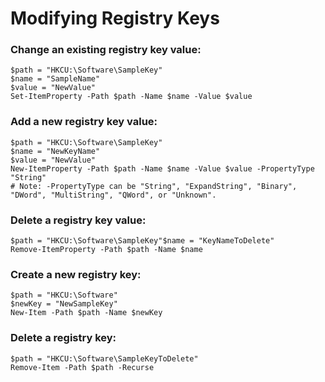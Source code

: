 # Modifying Registry Keys

### Change an existing registry key value:
```
$path = "HKCU:\Software\SampleKey"
$name = "SampleName"
$value = "NewValue"
Set-ItemProperty -Path $path -Name $name -Value $value
```

### Add a new registry key value:
```
$path = "HKCU:\Software\SampleKey"
$name = "NewKeyName"
$value = "NewValue"
New-ItemProperty -Path $path -Name $name -Value $value -PropertyType "String"
# Note: -PropertyType can be "String", "ExpandString", "Binary", "DWord", "MultiString", "QWord", or "Unknown".
```

### Delete a registry key value:
```
$path = "HKCU:\Software\SampleKey"$name = "KeyNameToDelete"
Remove-ItemProperty -Path $path -Name $name
```

### Create a new registry key:
```
$path = "HKCU:\Software"
$newKey = "NewSampleKey"
New-Item -Path $path -Name $newKey
```

### Delete a registry key:
```
$path = "HKCU:\Software\SampleKeyToDelete"
Remove-Item -Path $path -Recurse
```

